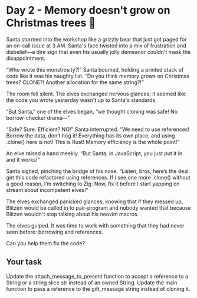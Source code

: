# Day 2 - Memory doesn't grow on Christmas trees 🎄

Santa stormed into the workshop like a grizzly bear that just got paged for an on-call issue at 3 AM. Santa's face twisted into a mix of frustration and disbelief—a dire sign that even his usually jolly demeanor couldn't mask the disappointment.

“Who wrote this monstrosity?!” Santa boomed, holding a printed stack of code like it was his naughty list. “Do you think memory grows on Christmas trees? CLONE?! Another allocation for the same string?!”

The room fell silent. The elves exchanged nervous glances; it seemed like the code you wrote yesterday wasn't up to Santa's standards.

“But Santa,” one of the elves began, “we thought cloning was safe! No borrow-checker drama—"

“Safe? Sure. Efficient? NO!” Santa interrupted. “We need to use references! Borrow the data, don’t hog it! Everything has its own place, and using .clone() here is not! This is Rust! Memory efficiency is the whole point!”

An elve raised a hand meekly. “But Santa, in JavaScript, you just put it in and it works!”

Santa sighed, pinching the bridge of his nose. “Listen, bros, here’s the deal: get this code refactored using references. If I see one more .clone() without a good reason, I’m switching to Zig. Now, fix it before I start yapping on stream about incompetent elves!”

The elves exchanged panicked glances, knowing that if they messed up, Blitzen would be called in to pair-program and nobody wanted that because Blitzen wouldn't stop talking about his neovim macros.

The elves gulped. It was time to work with something that they had never seen before: borrowing and references.

Can you help them fix the code?

## Your task

Update the attach_message_to_present function to accept a reference to a String or a string slice str instead of an owned String.
Update the main function to pass a reference to the gift_message string instead of cloning it.
